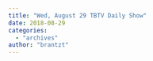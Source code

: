 ```yaml
---
title: "Wed, August 29 TBTV Daily Show"
date: 2018-08-29
categories: 
  - "archives"
author: "brantzt"
---
```



